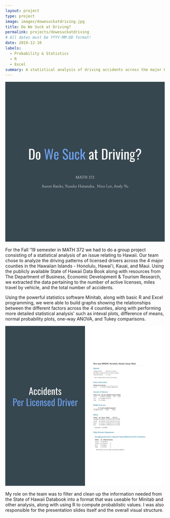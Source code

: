```yaml
---
layout: project
type: project
image: images/dowesuckatdriving.jpg
title: Do We Suck at Driving?
permalink: projects/dowesuckatdriving
# All dates must be YYYY-MM-DD format!
date: 2019-12-10
labels:
  - Probability & Statistics
  - R
  - Excel
summary: A statistical analysis of driving accidents across the major Hawaiian Islands.
---
```


<img class="ui medium right floated image" src="../images/dowesuckatdriving.jpg">

For the Fall '19 semester in MATH 372 we had to do a group project consisting of a statistical analysis of an issue relating to Hawaii. Our team chose to analyze the driving patterns of licensed drivers across the 4 major counties in the Hawaiian Islands - Honolulu, Hawai'i, Kauai, and Maui. Using the publicly available State of Hawaii Data Book along with resources from The Department of Business, Economic Development & Tourism Research, we extracted the data pertaining to the number of active licenses, miles travel by vehicle, and the total number of accidents.

Using the powerful statistics software Minitab, along with basic R and Excel programming, we were able to build graphs showing the relationships between the different factors across the 4 counties, along with performing more detailed statistical analysis' such as inteval plots, difference of means, normal probability plots, one-way ANOVA, and Tukey comparisons.

<img class="ui medium left floated image" src="../images/drivinganalysis.jpg">

My role on the team was to filter and clean up the information needed from the State of Hawaii Databook into a format that was useable for Minitab and other analysis, along with using R to compute probablistic values. I was also responsible for the presentation slides itself and the overall visual structure.



